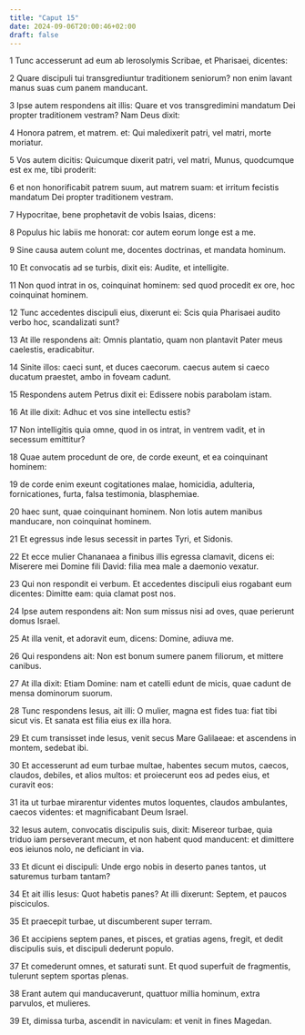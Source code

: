 ```yaml
---
title: "Caput 15"
date: 2024-09-06T20:00:46+02:00
draft: false
---
```



1 Tunc accesserunt ad eum ab Ierosolymis Scribae, et Pharisaei, dicentes:

2 Quare discipuli tui transgrediuntur traditionem seniorum? non enim lavant manus suas cum panem manducant.

3 Ipse autem respondens ait illis: Quare et vos transgredimini mandatum Dei propter traditionem vestram? Nam Deus dixit:

4 Honora patrem, et matrem. et: Qui maledixerit patri, vel matri, morte moriatur.

5 Vos autem dicitis: Quicumque dixerit patri, vel matri, Munus, quodcumque est ex me, tibi proderit:

6 et non honorificabit patrem suum, aut matrem suam: et irritum fecistis mandatum Dei propter traditionem vestram.

7 Hypocritae, bene prophetavit de vobis Isaias, dicens:

8 Populus hic labiis me honorat: cor autem eorum longe est a me.

9 Sine causa autem colunt me, docentes doctrinas, et mandata hominum.

10 Et convocatis ad se turbis, dixit eis: Audite, et intelligite.

11 Non quod intrat in os, coinquinat hominem: sed quod procedit ex ore, hoc coinquinat hominem.

12 Tunc accedentes discipuli eius, dixerunt ei: Scis quia Pharisaei audito verbo hoc, scandalizati sunt?

13 At ille respondens ait: Omnis plantatio, quam non plantavit Pater meus caelestis, eradicabitur.

14 Sinite illos: caeci sunt, et duces caecorum. caecus autem si caeco ducatum praestet, ambo in foveam cadunt.

15 Respondens autem Petrus dixit ei: Edissere nobis parabolam istam.

16 At ille dixit: Adhuc et vos sine intellectu estis?

17 Non intelligitis quia omne, quod in os intrat, in ventrem vadit, et in secessum emittitur?

18 Quae autem procedunt de ore, de corde exeunt, et ea coinquinant hominem:

19 de corde enim exeunt cogitationes malae, homicidia, adulteria, fornicationes, furta, falsa testimonia, blasphemiae.

20 haec sunt, quae coinquinant hominem. Non lotis autem manibus manducare, non coinquinat hominem.

21 Et egressus inde Iesus secessit in partes Tyri, et Sidonis.

22 Et ecce mulier Chananaea a finibus illis egressa clamavit, dicens ei: Miserere mei Domine fili David: filia mea male a daemonio vexatur.

23 Qui non respondit ei verbum. Et accedentes discipuli eius rogabant eum dicentes: Dimitte eam: quia clamat post nos.

24 Ipse autem respondens ait: Non sum missus nisi ad oves, quae perierunt domus Israel.

25 At illa venit, et adoravit eum, dicens: Domine, adiuva me.

26 Qui respondens ait: Non est bonum sumere panem filiorum, et mittere canibus.

27 At illa dixit: Etiam Domine: nam et catelli edunt de micis, quae cadunt de mensa dominorum suorum.

28 Tunc respondens Iesus, ait illi: O mulier, magna est fides tua: fiat tibi sicut vis. Et sanata est filia eius ex illa hora.

29 Et cum transisset inde Iesus, venit secus Mare Galilaeae: et ascendens in montem, sedebat ibi.

30 Et accesserunt ad eum turbae multae, habentes secum mutos, caecos, claudos, debiles, et alios multos: et proiecerunt eos ad pedes eius, et curavit eos:

31 ita ut turbae mirarentur videntes mutos loquentes, claudos ambulantes, caecos videntes: et magnificabant Deum Israel.

32 Iesus autem, convocatis discipulis suis, dixit: Misereor turbae, quia triduo iam perseverant mecum, et non habent quod manducent: et dimittere eos ieiunos nolo, ne deficiant in via.

33 Et dicunt ei discipuli: Unde ergo nobis in deserto panes tantos, ut saturemus turbam tantam?

34 Et ait illis Iesus: Quot habetis panes? At illi dixerunt: Septem, et paucos pisciculos.

35 Et praecepit turbae, ut discumberent super terram.

36 Et accipiens septem panes, et pisces, et gratias agens, fregit, et dedit discipulis suis, et discipuli dederunt populo.

37 Et comederunt omnes, et saturati sunt. Et quod superfuit de fragmentis, tulerunt septem sportas plenas.

38 Erant autem qui manducaverunt, quattuor millia hominum, extra parvulos, et mulieres.

39 Et, dimissa turba, ascendit in naviculam: et venit in fines Magedan.

